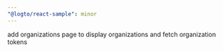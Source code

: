 ```yaml
---
"@logto/react-sample": minor
---
```


add organizations page to display organizations and fetch organization tokens
